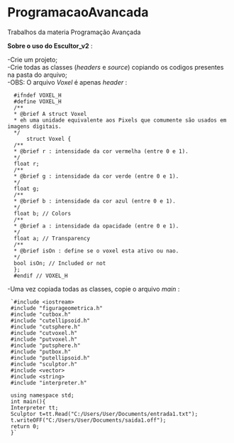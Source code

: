 # ProgramacaoAvancada
Trabalhos da materia Programação Avançada
  
    
    
**Sobre o uso do Escultor_v2** :  

-Crie um projeto;  
-Crie todas as classes (*headers* e *source*) copiando os codigos presentes na pasta do arquivo;  
     -OBS: O arquivo *Voxel* é apenas *header* :  
     
      #ifndef VOXEL_H
      #define VOXEL_H
      /**
      * @brief A struct Voxel
      * eh uma unidade equivalente aos Pixels que comumente são usados em imagens digitais.
      */
          struct Voxel {
      /**
      * @brief r : intensidade da cor vermelha (entre 0 e 1).
      */
      float r;
      /**
      * @brief g : intensidade da cor verde (entre 0 e 1).
      */
      float g;
      /**
      * @brief b : intensidade da cor azul (entre 0 e 1).
      */
      float b; // Colors
      /**
      * @brief a : intensidade da opacidade (entre 0 e 1).
      */
      float a; // Transparency
      /**
      * @brief isOn : define se o voxel esta ativo ou nao.
      */
      bool isOn; // Included or not
      };
      #endif // VOXEL_H    
        
-Uma vez copiada todas as classes, copie o arquivo *main* :  

     `#include <iostream>
     #include "figurageometrica.h"
     #include "cutbox.h"
     #include "cutellipsoid.h"
     #include "cutsphere.h"
     #include "cutvoxel.h"
     #include "putvoxel.h"
     #include "putsphere.h"
     #include "putbox.h"
     #include "putellipsoid.h"
     #include "sculptor.h"
     #include <vector>
     #include <string>
     #include "interpreter.h"

     using namespace std;
     int main(){
     Interpreter tt;
     Sculptor t=tt.Read("C:/Users/User/Documents/entrada1.txt");
     t.writeOFF("C:/Users/User/Documents/saida1.off");
     return 0;
     }`
      



